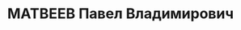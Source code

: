 ---
title: МАТВЕЕВ Павел Владимирович
description: 'майор, дивизионный инженер 7 СД КВО.

  ВКВС - 22.12.1937, ВМН. Расстрелян 23.12.1937, Киев'
---